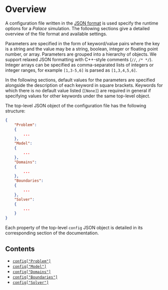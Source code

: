 <!--- Copyright Amazon.com, Inc. or its affiliates. All Rights Reserved. --->
<!--- SPDX-License-Identifier: Apache-2.0 --->
# Overview

A configuration file written in the [JSON format](https://en.wikipedia.org/wiki/JSON) is
used specify the runtime options for a *Palace* simulation. The following sections give a
detailed overview of the file format and available settings.

Parameters are specified in the form of keyword/value pairs where the key is a string and
the value may be a string, boolean, integer or floating point number, or array. Parameters
are grouped into a hierarchy of objects. We support relaxed JSON formatting with C++-style
comments (`//`, `/* */`). Integer arrays can be specified as comma-separated lists of
integers or integer ranges, for example `[1,3-5,6]` is parsed as `[1,3,4,5,6]`.

In the following sections, default values for the parameters are specified alongside the
description of each keyword in square brackets. Keywords for which there is no default
value listed (`[None]`) are required in general if specifying values for other keywords
under the same top-level object.

The top-level JSON object of the configuration file has the following structure:

```json
{
    "Problem":
    {
        ...
    },
    "Model":
    {
        ...
    },
    "Domains":
    {
        ...
    },
    "Boundaries":
    {
        ...
    },
    "Solver":
    {
        ...
    }
}
```

Each property of the top-level `config` JSON object is detailed in its corresponding
section of the documentation.

## Contents

  - [`config["Problem"]`](problem.md)
  - [`config["Model"]`](model.md)
  - [`config["Domains"]`](domains.md)
  - [`config["Boundaries"]`](boundaries.md)
  - [`config["Solver"]`](solver.md)
